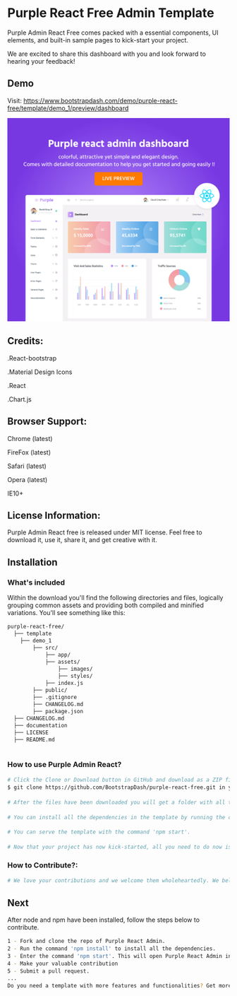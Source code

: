 # Purple React Free Admin Template

Purple Admin React Free comes packed with a essential components, UI elements, and built-in sample pages to kick-start your project.

We are excited to share this dashboard with you and look forward to hearing your feedback!

## Demo

Visit: https://www.bootstrapdash.com/demo/purple-react-free/template/demo_1/preview/dashboard

[![N|Solid](screenshot.png)](https://www.bootstrapdash.com/demo/purple-react-free/template/demo_1/preview/dashboard)


## Credits:

.React-bootstrap 

.Material Design Icons

.React

.Chart.js


## Browser Support: 

Chrome (latest)

FireFox (latest)

Safari (latest)

Opera (latest)

IE10+

## License Information:

Purple Admin React free is released under MIT license. Feel free to download it, use it, share it, and get creative with it.


## Installation

### What's included

Within the download you'll find the following directories and files, logically grouping common assets and providing both compiled and minified variations. You'll see something like this:

```
purple-react-free/
  ├── template
    ├── demo_1
        ├── src/
            ├── app/
            ├── assets/
                ├── images/
                ├── styles/
            ├── index.js
        ├── public/
        ├── .gitignore
        ├── CHANGELOG.md
        ├── package.json
  ├── CHANGELOG.md
  ├── documentation
  ├── LICENSE
  ├── README.md


```

### How to use Purple Admin React?

``` bash
# Click the Clone or Download button in GitHub and download as a ZIP file or you can enter the command
$ git clone https://github.com/BootstrapDash/purple-react-free.git in your terminal to get a copy of this template.

# After the files have been downloaded you will get a folder with all the required files

# You can install all the dependencies in the template by running the command 'npm install'. All the required files are in the node modules.

# You can serve the template with the command 'npm start'.

# Now that your project has now kick-started, all you need to do now is to code, code, and code to your heart's content.
```


### How to Contribute?:

``` bash
# We love your contributions and we welcome them wholeheartedly. We believe the more the merrier. To contribute make sure you have a Node.js and npm installed.
```
## Next
After node and npm have been installed, follow the steps below to contribute.

``` bash
1 - Fork and clone the repo of Purple React Admin.
2 - Run the command 'npm install' to install all the dependencies.
3 - Enter the command 'npm start'. This will open Purple React Admin in your default browser.
4 - Make your valuable contribution
5 - Submit a pull request.
...
Do you need a template with more features and functionalities? Get more with our collection of the premium template with more plugins, eye catching animations, UI components, and sample pages all fitting together with a high-quality design. Visit https://www.bootstrapdash.com for more admin templates.
